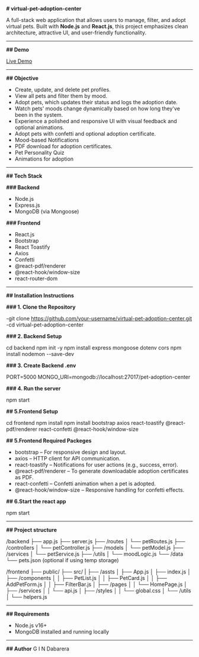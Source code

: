 **# virtual-pet-adoption-center**

A full-stack web application that allows users to manage, filter, and adopt virtual pets. Built with **Node.js** and **React.js**, this project emphasizes clean architecture, attractive UI, and user-friendly functionality.

---
**## Demo**

[Live Demo](https://drive.google.com/file/d/10ej7lSFXQomo71myLx5gVIgA8LMgJVg8/view?usp=sharing)

---

**## Objective**

- Create, update, and delete pet profiles.
- View all pets and filter them by mood.
- Adopt pets, which updates their status and logs the adoption date.
- Watch pets' moods change dynamically based on how long they've been in the system.
- Experience a polished and responsive UI with visual feedback and optional animations.
- Adopt pets with confetti and optional adoption certificate.
- Mood-based Notifications
- PDF download for adoption certificates.
- Pet Personality Quiz
- Animations for adoption

---

**## Tech Stack**

**### Backend**
- Node.js
- Express.js
- MongoDB (via Mongoose)

**### Frontend**
- React.js
- Bootstrap
- React Toastify
- Axios
- Confetti
- @react-pdf/renderer
- @react-hook/window-size
- react-router-dom
  
---

**## Installation Instructions**

**### 1. Clone the Repository**

-git clone https://github.com/your-username/virtual-pet-adoption-center.git
-cd virtual-pet-adoption-center

**### 2. Backend Setup**

cd backend
npm init -y
npm install express mongoose dotenv cors
npm install nodemon --save-dev

**### 3. Create Backend .env**

PORT=5000
MONGO_URI=mongodb://localhost:27017/pet-adoption-center

**### 4. Run the server**

npm start

**## 5.Frontend Setup**

cd frontend
npm install
npm install bootstrap axios react-toastify @react-pdf/renderer react-confetti @react-hook/window-size

**## 5.Frontend Required Packeges**

- bootstrap – For responsive design and layout.
- axios – HTTP client for API communication.
- react-toastify – Notifications for user actions (e.g., success, error).
- @react-pdf/renderer – To generate downloadable adoption certificates as PDF.
- react-confetti – Confetti animation when a pet is adopted.
- @react-hook/window-size – Responsive handling for confetti effects.

**## 6.Start the react app**

npm start

---

**## Project structure**

/backend
├── app.js
├── server.js
├── /routes
│   └── petRoutes.js
├── /controllers
│   └── petController.js
├── /models
│   └── petModel.js
├── /services
│   └── petService.js
├── /utils
│   └── moodLogic.js
└── /data
    └── pets.json (optional if using temp storage)


/frontend
├── public/
├── src/
|   ├── /assts
│   ├── App.js
│   ├── index.js
│   ├── /components
│   │   ├── PetList.js
│   │   ├── PetCard.js
│   │   ├── AddPetForm.js
│   │   ├── FilterBar.js
│   ├── /pages
│   │   └── HomePage.js
│   ├── /services
│   │   └── api.js
│   ├── /styles
│   │   └── global.css
│   └── /utils
│       └── helpers.js

---

**## Requirements**

- Node.js v16+
- MongoDB installed and running locally

---

**## Author**
G I N Dabarera




